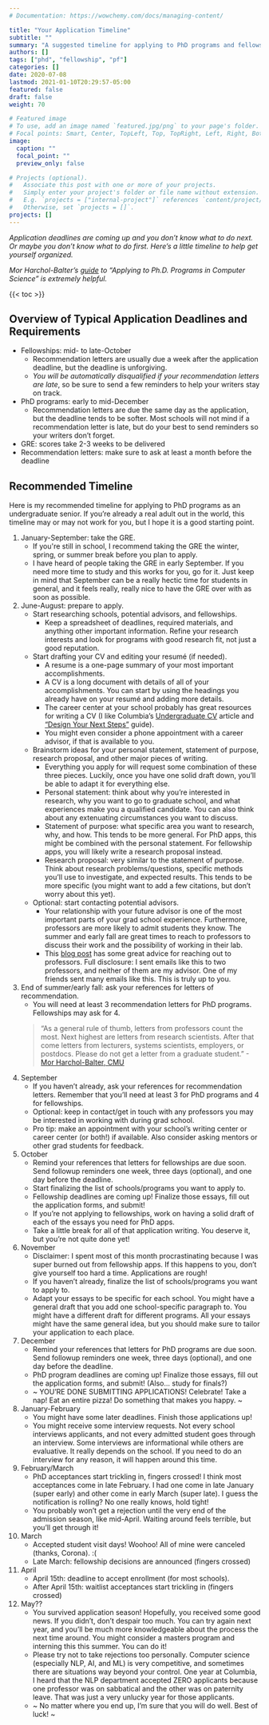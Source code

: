 ```yaml
---
# Documentation: https://wowchemy.com/docs/managing-content/

title: "Your Application Timeline"
subtitle: ""
summary: "A suggested timeline for applying to PhD programs and fellowships to help you get organized."
authors: []
tags: ["phd", "fellowship", "pf"]
categories: []
date: 2020-07-08
lastmod: 2021-01-10T20:29:57-05:00
featured: false
draft: false
weight: 70

# Featured image
# To use, add an image named `featured.jpg/png` to your page's folder.
# Focal points: Smart, Center, TopLeft, Top, TopRight, Left, Right, BottomLeft, Bottom, BottomRight.
image:
  caption: ""
  focal_point: ""
  preview_only: false

# Projects (optional).
#   Associate this post with one or more of your projects.
#   Simply enter your project's folder or file name without extension.
#   E.g. `projects = ["internal-project"]` references `content/project/deep-learning/index.md`.
#   Otherwise, set `projects = []`.
projects: []
---
```

_Application deadlines are coming up and you don’t know what to do next. Or maybe you don’t know what to do first. Here’s a little timeline to help get yourself organized._

_Mor Harchol-Balter’s [guide](https://www.cs.cmu.edu/~harchol/gradschooltalk.pdf) to “Applying to Ph.D. Programs in Computer Science” is extremely helpful._

{{< toc >}}

## Overview of Typical Application Deadlines and Requirements
- Fellowships: mid- to late-October
  - Recommendation letters are usually due a week after the application deadline, but the deadline is unforgiving.
  - _You will be automatically disqualified if your recommendation letters are late_, so be sure to send a few reminders to help your writers stay on track.
- PhD programs: early to mid-December
  - Recommendation letters are due the same day as the application, but the deadline tends to be softer. Most schools will not mind if a recommendation letter is late, but do your best to send reminders so your writers don’t forget.
- GRE: scores take 2-3 weeks to be delivered
- Recommendation letters: make sure to ask at least a month before the deadline

## Recommended Timeline
Here is my recommended timeline for applying to PhD programs as an undergraduate senior. If you’re already a real adult out in the world, this timeline may or may not work for you, but I hope it is a good starting point.
1. January-September: take the GRE.
    - If you're still in school, I recommend taking the GRE the winter, spring, or summer break before you plan to apply.
    - I have heard of people taking the GRE in early September. If you need more time to study and this works for you, go for it. Just keep in mind that September can be a really hectic time for students in general, and it feels really, really nice to have the GRE over with as soon as possible.
2. June-August: prepare to apply.
    - Start researching schools, potential advisors, and fellowships.
      - Keep a spreadsheet of deadlines, required materials, and anything other important information. Refine your research interests and look for programs with good research fit, not just a good reputation.
    - Start drafting your CV and editing your resumé (if needed). 
      - A resume is a one-page summary of your most important accomplishments. 
      - A CV is a long document with details of all of your accomplishments. You can start by using the headings you already have on your resumé and adding more details. 
      - The career center at your school probably has great resources for writing a CV (I like Columbia’s [Undergraduate CV](https://www.careereducation.columbia.edu/resources/creating-undergraduate-cv#gsc.tab=0) article and [“Design Your Next Steps”](https://www.careereducation.columbia.edu/sites/default/files/DYNS%20Single%20Page%20PDF%20Form.pdf) guide).
      - You might even consider a phone appointment with a career advisor, if that is available to you.
    - Brainstorm ideas for your personal statement, statement of purpose, research proposal, and other major pieces of writing.
      - Everything you apply for will request some combination of these three pieces. Luckily, once you have one solid draft down, you’ll be able to adapt it for everything else.
      - Personal statement: think about why you’re interested in research, why you want to go to graduate school, and what experiences make you a qualified candidate. You can also think about any extenuating circumstances you want to discuss.
      - Statement of purpose: what specific area you want to research, why, and how. This tends to be more general. For PhD apps, this might be combined with the personal statement. For fellowship apps, you will likely write a research proposal instead.
      - Research proposal: very similar to the statement of purpose. Think about research problems/questions, specific methods you’ll use to investigate, and expected results. This tends to be more specific (you might want to add a few citations, but don’t worry about this yet).
    - Optional: start contacting potential advisors.
      - Your relationship with your future advisor is one of the most important parts of your grad school experience. Furthermore, professors are more likely to admit students they know. The summer and early fall are great times to reach to professors to discuss their work and the possibility of working in their lab.
      - This [blog post](https://www.cs.virginia.edu/~evans/advice/prospective.html) has some great advice for reaching out to professors. Full disclosure: I sent emails like this to two professors, and neither of them are my advisor. One of my friends sent many emails like this. This is truly up to you.
3. End of summer/early fall: ask your references for letters of recommendation.
    - You will need at least 3 recommendation letters for PhD programs. Fellowships may ask for 4.
    > “As a general rule of thumb, letters from professors count the most. Next highest are letters from research scientists. After that come letters from lecturers, systems scientists, employers, or postdocs. Please do not get a letter from a graduate student.” -[Mor Harchol-Balter, CMU](https://www.cs.cmu.edu/~harchol/gradschooltalk.pdf)
3. September
    - If you haven’t already, ask your references for recommendation letters. Remember that you’ll need at least 3 for PhD programs and 4 for fellowships.
    - Optional: keep in contact/get in touch with any professors you may be interested in working with during grad school.
    - Pro tip: make an appointment with your school’s writing center or career center (or both!) if available. Also consider asking mentors or other grad students for feedback.
3. October
    - Remind your references that letters for fellowships are due soon. Send followup reminders one week, three days (optional), and one day before the deadline.
    - Start finalizing the list of schools/programs you want to apply to.
    - Fellowship deadlines are coming up! Finalize those essays, fill out the application forms, and submit!
    - If you’re not applying to fellowships, work on having a solid draft of each of the essays you need for PhD apps.
    - Take a little break for all of that application writing. You deserve it, but you’re not quite done yet!
3. November
    - Disclaimer: I spent most of this month procrastinating because I was super burned out from fellowship apps. If this happens to you, don’t give yourself too hard a time. Applications are rough!
    - If you haven’t already, finalize the list of schools/programs you want to apply to.
    - Adapt your essays to be specific for each school. You might have a general draft that you add one school-specific paragraph to. You might have a different draft for different programs. All your essays might have the same general idea, but you should make sure to tailor your application to each place.
3. December
    - Remind your references that letters for PhD programs are due soon. Send followup reminders one week, three days (optional), and one day before the deadline.
    - PhD program deadlines are coming up! Finalize those essays, fill out the application forms, and submit! (Also... study for finals?)
    - ~ YOU’RE DONE SUBMITTING APPLICATIONS! Celebrate! Take a nap! Eat an entire pizza! Do something that makes you happy. ~
4. January-February
    - You might have some later deadlines. Finish those applications up!
    - You might receive some interview requests. Not every school interviews applicants, and not every admitted student goes through an interview. Some interviews are informational while others are evaluative. It really depends on the school. If you need to do an interview for any reason, it will happen around this time.
5. February/March
    - PhD acceptances start trickling in, fingers crossed! I think most acceptances come in late February. I had one come in late January (super early) and other come in early March (super late). I guess the notification is rolling? No one really knows, hold tight!
    - You probably won’t get a rejection until the very end of the admission season, like mid-April. Waiting around feels terrible, but you’ll get through it!
6. March
    - Accepted student visit days! Woohoo! All of mine were canceled (thanks, Corona). :(
    - Late March: fellowship decisions are announced (fingers crossed)
7. April
    - April 15th: deadline to accept enrollment (for most schools). 
    - After April 15th: waitlist acceptances start trickling in (fingers crossed)
8. May??
    - You survived application season! Hopefully, you received some good news. If you didn’t, don’t despair too much. You can try again next year, and you’ll be much more knowledgeable about the process the next time around. You might consider a masters program and interning this this summer. You can do it!
    - Please try not to take rejections too personally. Computer science (especially NLP, AI, and ML) is very competitive, and sometimes there are situations way beyond your control. One year at Columbia, I heard that the NLP department accepted ZERO applicants because one professor was on sabbatical and the other was on paternity leave. That was just a very unlucky year for those applicants.
    - ~ No matter where you end up, I’m sure that you will do well. Best of luck! ~








